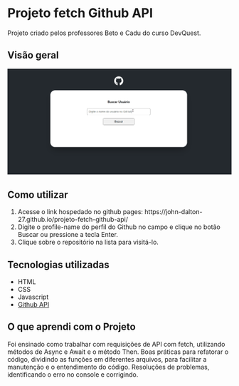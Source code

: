 <h1>Projeto fetch Github API</h1>
<p>Projeto criado pelos professores Beto e Cadu do curso DevQuest.</p>

<h2>Visão geral</h2>
<img src="./src/images/githubAPI.gif">

<h2>Como utilizar</h2>

<ol>
    <li>Acesse o link hospedado no github pages: https://john-dalton-27.github.io/projeto-fetch-github-api/</li>
    <li>Digite o profile-name do perfil do Github no campo e clique no botão Buscar ou pressione a tecla Enter.</li>
    <li>Clique sobre o repositório na lista para visitá-lo.</li>
</ol>

<h2>Tecnologias utilizadas</h2>

<ul>
    <li>HTML</li>
    <li>CSS</li>
    <li>Javascript</li>
    <li><a href="https://docs.github.com/en/rest/guides/getting-started-with-the-rest-api?apiVersion=2022-11-28" target="_blank">Github API</a></li>
</ul>

<h2>O que aprendi com o Projeto</h2>

<p>Foi ensinado como trabalhar com requisições de API com fetch, utilizando métodos de Async e Await e o método Then. Boas práticas para refatorar o código, dividindo as 
funções em diferentes arquivos, para facilitar a manutenção e o entendimento do código. 
Resoluções de problemas, identificando o erro no console e corrigindo.</p>
